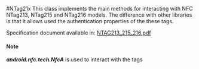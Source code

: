 #NTag21x
This class implements the main methods for interacting with NFC NTag213, NTag215 and NTag216 models.
The difference with other libraries is that it allows used the authentication properties of the these tags.

 Specification document available in: [NTAG213_215_216.pdf](https://www.nxp.com/docs/en/data-sheet/NTAG213_215_216.pdf)
 
 #### Note 
 ___android.nfc.tech.NfcA___ is used to interact with the tags
